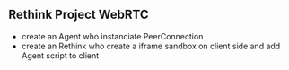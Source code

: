 ## Rethink Project WebRTC

* create an Agent who instanciate PeerConnection
* create an Rethink who create a iframe sandbox on client side and add Agent script to client
